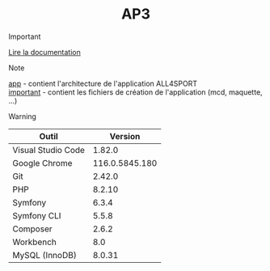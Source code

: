 # <div align="center">AP3</div>

> [!IMPORTANT]
> [Lire la documentation ](../main/important/doc/utilisation.pdf "Utilisation")

> [!NOTE]
> [app](../main/app) - contient l'architecture de l'application ALL4SPORT<br>
> [important](../main/important) - contient les fichiers de création de l'application (mcd, maquette, ...)

> [!WARNING]
> | Outil  | Version |
> | ------------- | ------------- |
> | Visual Studio Code | 1.82.0 |
> | Google Chrome | 116.0.5845.180 |
> | Git | 2.42.0 |
> | PHP | 8.2.10 |
> | Symfony | 6.3.4 |
> | Symfony CLI | 5.5.8 |
> | Composer | 2.6.2 |
> | Workbench | 8.0 |
> | MySQL (InnoDB) | 8.0.31 |
